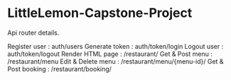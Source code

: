 # LittleLemon-Capstone-Project

Api router details.

Register user   :   auth/users
Generate token  :   auth/token/login
Logout user     :   auth/token/logout
Render HTML page :  /restaurant/
Get & Post menu :   /restaurant/menu
Edit & Delete menu :  /restaurant/menu/{menu-id}/
Get & Post booking  : /restaurant/booking/


